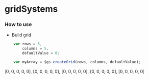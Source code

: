 # gridSystems


### How to use
- Build grid

```javascript
    var rows = 5,
        columns = 5,
        defaultValue = 0;

    var myArray = $gs.createGrid(rows, columns, defaultValue);
```
[0, 0, 0, 0, 0],
[0, 0, 0, 0, 0],
[0, 0, 0, 0, 0],
[0, 0, 0, 0, 0],
[0, 0, 0, 0, 0]

